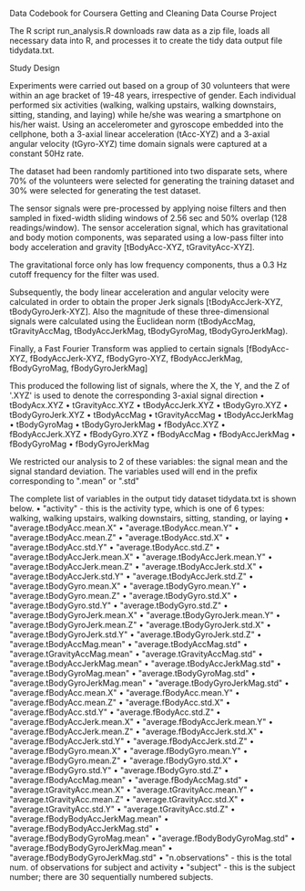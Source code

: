 Data Codebook for Coursera Getting and Cleaning Data Course Project

The R script run_analysis.R downloads raw data as a zip file, loads all necessary data into R, and processes it to create the tidy data output file tidydata.txt.

Study Design

Experiments were carried out based on a group of 30 volunteers that were within an age bracket of 19-48 years, irrespective of gender. 
Each individual performed six activities (walking, walking upstairs, walking downstairs, sitting, standing, and laying) while he/she was wearing a smartphone on his/her waist. 
Using an accelerometer and gyroscope embedded into the cellphone, both a 3-axial linear acceleration (tAcc-XYZ) and a 3-axial angular velocity (tGyro-XYZ) time domain signals were captured at a constant 50Hz rate. 

The dataset had been randomly partitioned into two disparate sets, where 70% of the volunteers were selected for generating the training dataset and 30% were selected for generating the test dataset.

The sensor signals were pre-processed by applying noise filters and then sampled in fixed-width sliding windows of 2.56 sec and 50% overlap (128 readings/window). The sensor acceleration signal, which has gravitational and body motion components, was separated using a low-pass filter into body acceleration and gravity [tBodyAcc-XYZ, tGravityAcc-XYZ]. 

The gravitational force only has low frequency components, thus a 0.3 Hz cutoff frequency for the filter was used.

Subsequently, the body linear acceleration and angular velocity were calculated in order to obtain the proper Jerk signals [tBodyAccJerk-XYZ, tBodyGyroJerk-XYZ]. Also the magnitude of these three-dimensional signals were calculated using the Euclidean norm (tBodyAccMag, tGravityAccMag, tBodyAccJerkMag, tBodyGyroMag, tBodyGyroJerkMag).

Finally, a Fast Fourier Transform was applied to certain signals [fBodyAcc-XYZ, fBodyAccJerk-XYZ, fBodyGyro-XYZ, fBodyAccJerkMag, fBodyGyroMag, fBodyGyroJerkMag]

This produced the following list of signals, where the X, the Y, and the Z of '.XYZ' is used to denote the corresponding 3-axial signal direction
•	tBodyAcx.XYZ
•	tGravityAcc.XYZ
•	tBodyAccJerk.XYZ
•	tBodyGyro.XYZ
•	tBodyGyroJerk.XYZ
•	tBodyAccMag
•	tGravityAccMag
•	tBodyAccJerkMag
•	tBodyGyroMag
•	tBodyGyroJerkMag
•	fBodyAcc.XYZ
•	fBodyAccJerk.XYZ
•	fBodyGyro.XYZ
•	fBodyAccMag
•	fBodyAccJerkMag
•	fBodyGyroMag
•	fBodyGyroJerkMag

We restricted our analysis to 2 of these variables: the signal mean and the signal standard deviation. The variables used will end in the prefix corresponding to ".mean" or ".std"

The complete list of variables in the output tidy dataset tidydata.txt is shown below.
•	"activity" - this is the activity type, which is one of 6 types: walking, walking upstairs, walking downstairs, sitting, standing, or laying
•	"average.tBodyAcc.mean.X"
•	"average.tBodyAcc.mean.Y"
•	"average.tBodyAcc.mean.Z"
•	"average.tBodyAcc.std.X"
•	"average.tBodyAcc.std.Y"
•	"average.tBodyAcc.std.Z"
•	"average.tBodyAccJerk.mean.X"
•	"average.tBodyAccJerk.mean.Y"
•	"average.tBodyAccJerk.mean.Z"
•	"average.tBodyAccJerk.std.X"
•	"average.tBodyAccJerk.std.Y"
•	"average.tBodyAccJerk.std.Z"
•	"average.tBodyGyro.mean.X"
•	"average.tBodyGyro.mean.Y"
•	"average.tBodyGyro.mean.Z"
•	"average.tBodyGyro.std.X"
•	"average.tBodyGyro.std.Y"
•	"average.tBodyGyro.std.Z"
•	"average.tBodyGyroJerk.mean.X"
•	"average.tBodyGyroJerk.mean.Y"
•	"average.tBodyGyroJerk.mean.Z"
•	"average.tBodyGyroJerk.std.X"
•	"average.tBodyGyroJerk.std.Y"
•	"average.tBodyGyroJerk.std.Z"
•	"average.tBodyAccMag.mean"
•	"average.tBodyAccMag.std"
•	"average.tGravityAccMag.mean"
•	"average.tGravityAccMag.std"
•	"average.tBodyAccJerkMag.mean"
•	"average.tBodyAccJerkMag.std"
•	"average.tBodyGyroMag.mean"
•	"average.tBodyGyroMag.std"
•	"average.tBodyGyroJerkMag.mean"
•	"average.tBodyGyroJerkMag.std"
•	"average.fBodyAcc.mean.X"
•	"average.fBodyAcc.mean.Y"
•	"average.fBodyAcc.mean.Z"
•	"average.fBodyAcc.std.X"
•	"average.fBodyAcc.std.Y"
•	"average.fBodyAcc.std.Z"
•	"average.fBodyAccJerk.mean.X"
•	"average.fBodyAccJerk.mean.Y"
•	"average.fBodyAccJerk.mean.Z"
•	"average.fBodyAccJerk.std.X"
•	"average.fBodyAccJerk.std.Y"
•	"average.fBodyAccJerk.std.Z"
•	"average.fBodyGyro.mean.X"
•	"average.fBodyGyro.mean.Y"
•	"average.fBodyGyro.mean.Z"
•	"average.fBodyGyro.std.X"
•	"average.fBodyGyro.std.Y"
•	"average.fBodyGyro.std.Z"
•	"average.fBodyAccMag.mean"
•	"average.fBodyAccMag.std"
•	"average.tGravityAcc.mean.X"
•	"average.tGravityAcc.mean.Y"
•	"average.tGravityAcc.mean.Z"
•	"average.tGravityAcc.std.X"
•	"average.tGravityAcc.std.Y"
•	"average.tGravityAcc.std.Z"
•	"average.fBodyBodyAccJerkMag.mean"
•	"average.fBodyBodyAccJerkMag.std"
•	"average.fBodyBodyGyroMag.mean"
•	"average.fBodyBodyGyroMag.std"
•	"average.fBodyBodyGyroJerkMag.mean"
•	"average.fBodyBodyGyroJerkMag.std"
•	"n.observations" - this is the total num. of observations for subject and activity
•	"subject" - this is the subject number; there are 30 sequentially numbered subjects.
